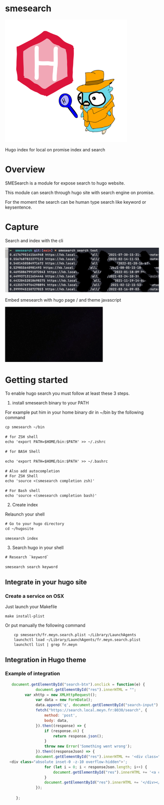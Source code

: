 # smesearch

<img src="_images/logo.jpg" width="400px"/>

Hugo index for local on promise index and search


# Overview

SMESearch is a module for expose search to hugo website.

This module can search through hugo site with search engine on promise.

For the moment the search can be human type search like keyword or keysentence.

# Capture

Search and index with the cli

<img src="_images/capture.jpeg" style="zoom:50%;" />



Embed smesearch with hugo page / and theme javascript

![Demo in Hugo](./_images/Smesearch.gif)



# Getting started

To enable hugo search you must follow at least these 3 steps.

1. install smesearch binary to your PATH

For example put him in your home binary dir in ~/bin by the following command

```shell
cp smesearch ~/bin

# for ZSH shell
echo 'export PATH=$HOME/bin:$PATH' >> ~/.zshrc

# for BASH Shell

echo 'export PATH=$HOME/bin:$PATH' >> ~/.bashrc

# Also add autocompletion
# For ZSH Shell
echo 'source <(smesearch completion zsh)'

# For Bash shell
echo 'source <(smesearch completion bash)'
```

2. Create index

Relaunch your shell

```shell
# Go to your hugo directory
cd ~/hugosite

smesearch index 
```

3. Search hugo in your shell

```shell
# Research `keyword`

smesearch search keyword
```

## Integrate in your hugo site

### Create a service on OSX

Just launch your Makefile

```shell
make install-plist
```

Or put manually the following command

```shell
	cp smesearch/fr.meyn.search.plist ~/Library/LaunchAgents
	launchctl load ~/Library/LaunchAgents/fr.meyn.search.plist
	launchctl list | grep fr.meyn
```

## Integration in Hugo theme

### Example of integration

```javascript
   document.getElementById("search-btn").onclick = function(e) {
              document.getElementById("res").innerHTML = "";
         var xhttp = new XMLHttpRequest();
              var data = new FormData();
              data.append('q', document.getElementById("search-input").value);
              fetch("https://search.local.meyn.fr:8030/search", {
                  method: 'post',
                  body: data,
              }).then((response) => {
                  if (response.ok) {
                      return response.json();
                  }
                  throw new Error('Something went wrong');
              }).then((responseJson) => {
              document.getElementById("res").innerHTML += '<div class="relative isolate overflow-hidden bg-white px-6 py-24 sm:py-32 lg:overflow-visible lg:px-0">
  <div class="absolute inset-0 -z-10 overflow-hidden">';
                  for (let i = 0; i < responseJson.length; i++) {
                      document.getElementById("res").innerHTML += '<a class="btn bluebtn" href="' + responseJson[i].Location + '">' + responseJson[i].Score + '</a><br/>'
                  }
                  document.getElementById("res").innerHTML += '</div></div>'
              });
         
     };
```
